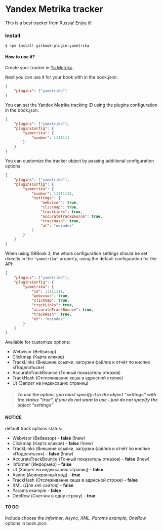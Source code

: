 # Yandex Metrika tracker

This is a best tracker from Russia! Enjoy it!

### Install

```
$ npm install gitbook-plugin-yametrika
```

#### How to use it?

Create your tracker in [Ya.Metrika](http://metrika.yandex.ru).

Next you can use it for your book with in the book.json:

``` json
{
    "plugins": ["yametrika"]
}
```

You can set the Yandex Metrika tracking ID using the plugins configuration in the book.json:

``` json
{
    "plugins": ["yametrika"],
    "pluginsConfig": {
        "yametrika": {
            "number": 1111111
        }
    }
}
```

You can customize the tracker object by passing additional configuration options.

``` json
{
    "plugins": ["yametrika"],
    "pluginsConfig": {
        "yametrika": {
            "number": 11111111,
            "settings": {
                "webvisor": true,
                "clickmap": true,
                "trackLinks": true,
                "accurateTrackBounce": true,
                "trackHash": true,
                "ut": "noindex"
            }
        }
    }
}
```

When using GitBook 3, the whole configuration settings should be set directly in the `"yametrika"` property, using the default configuration for the API:
``` json
{
    "plugins": ["yametrika"],
    "pluginsConfig": {
        "yametrika": {
            "id": 11111111,
            "webvisor": true,
            "clickmap": true,
            "trackLinks": true,
            "accurateTrackBounce": true,
            "trackHash": true,
            "ut": "noindex"
        }
    }
}
```

Available for customize options:
- Webvisor (Вебвизор)
- Clickmap (Карта кликов)
- TrackLinks (Внешние ссылки, загрузки файлов и отчёт по кнопке «Поделиться»)
- AccurateTrackBounce (Точный показатель отказов)
- TrackHash (Отслеживание хеша в адресной строке)
- Ut (Запрет на индексацию страниц)

> ##### To use the option, you must specify it in the object "settings" with the status "true", if you do not want to use - just do not specify the object "settings"

#### NOTICE

default track options status:

- Webvisor (Вебвизор) - **false** (!new)
- Clickmap (Карта кликов) - **false** (!new)
- TrackLinks (Внешние ссылки, загрузки файлов и отчёт по кнопке «Поделиться») - **false** (!new)
- AccurateTrackBounce (Точный показатель отказов) - **false**  (!new)
- Informer (Информер) - **false**
- Ut (Запрет на индексацию страниц) - **false**
- Async (Асинхронный код) - **true**
- TrackHash (Отслеживание хеша в адресной строке) - **false**
- XML (Для xml сайтов) - **false**
- Params example - **false**
- OneRow (Счетчик в одну строку) - **true**

#### TO DO

Include choose the *Informer*, *Async*, *XML*, *Params example*, *OneRow* options in book.json.
